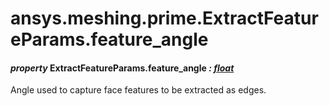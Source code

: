# ansys.meshing.prime.ExtractFeatureParams.feature_angle

#### *property* ExtractFeatureParams.feature_angle *: [float](https://docs.python.org/3.11/library/functions.html#float)*

Angle used to capture face features to be  extracted as edges.

<!-- !! processed by numpydoc !! -->
